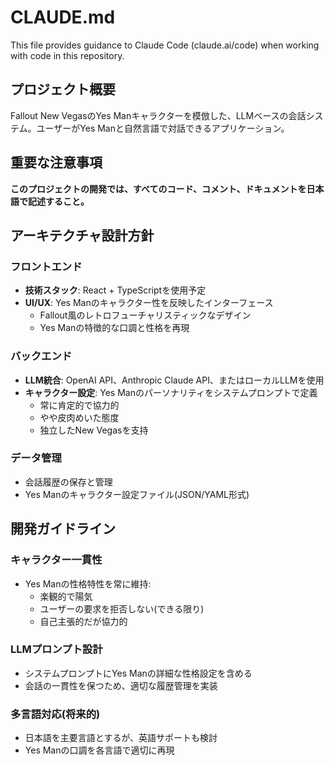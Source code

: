 # CLAUDE.md

This file provides guidance to Claude Code (claude.ai/code) when working with code in this repository.

## プロジェクト概要

Fallout New VegasのYes Manキャラクターを模倣した、LLMベースの会話システム。ユーザーがYes Manと自然言語で対話できるアプリケーション。

## 重要な注意事項

**このプロジェクトの開発では、すべてのコード、コメント、ドキュメントを日本語で記述すること。**

## アーキテクチャ設計方針

### フロントエンド
- **技術スタック**: React + TypeScriptを使用予定
- **UI/UX**: Yes Manのキャラクター性を反映したインターフェース
  - Fallout風のレトロフューチャリスティックなデザイン
  - Yes Manの特徴的な口調と性格を再現

### バックエンド
- **LLM統合**: OpenAI API、Anthropic Claude API、またはローカルLLMを使用
- **キャラクター設定**: Yes Manのパーソナリティをシステムプロンプトで定義
  - 常に肯定的で協力的
  - やや皮肉めいた態度
  - 独立したNew Vegasを支持

### データ管理
- 会話履歴の保存と管理
- Yes Manのキャラクター設定ファイル(JSON/YAML形式)

## 開発ガイドライン

### キャラクター一貫性
- Yes Manの性格特性を常に維持:
  - 楽観的で陽気
  - ユーザーの要求を拒否しない(できる限り)
  - 自己主張的だが協力的

### LLMプロンプト設計
- システムプロンプトにYes Manの詳細な性格設定を含める
- 会話の一貫性を保つため、適切な履歴管理を実装

### 多言語対応(将来的)
- 日本語を主要言語とするが、英語サポートも検討
- Yes Manの口調を各言語で適切に再現
